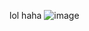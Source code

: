 lol haha
![image](https://github.com/RheingoldRiver/yellow-rectangle/assets/18037011/be3ff878-6cab-4e16-b3b9-9e24e721362b)
